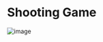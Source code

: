 # Shooting Game

![image](https://docs.google.com/document/d/1QwuHyshTEMFaEqY4aFBvCHGbTQnTKYKBGKj7EYmbGW0/edit#heading=h.gjdgxs)

